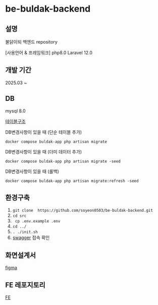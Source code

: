 # be-buldak-backend

## 설명
불닭이되 백엔드 repository

[사용언어 & 프레임워크]
php8.0
Laravel 12.0

## 개발 기간
2025.03 ~ 

## DB
mysql 8.0

[테이블구조](https://docs.google.com/spreadsheets/d/1Qtq4swwGVBhHm2d_RhBszqBj8a78wK8EcrWIyQghiso/edit?usp=sharing)

DB변경사항이 있을 때 (단순 테이블 추가)
```
docker compose buldak-app php artisan migrate
```

DB변경사항이 있을 때 (더미 데이터 추가)
```
docker compose buldak-app php artisan migrate -seed
```

DB변경사항이 있을 때 (롤백)
```
docker compose buldak-app php artisan migrate:refresh -seed
```

## 환경구축

1. ``` git clone  https://github.com/soyeon0503/be-buldak-backend.git ``` 
2. ``` cd src ```
3. ``` cp .env.example .env```
4. ``` cd ../ ```
5. ``` . ./init.sh ```
6. [swagger](http://localhost:8081) 접속 확인



## 화면설계서
[figma](https://www.figma.com/design/toY46LpbgZxdI5nKEpmIr3/%EB%B6%88%EB%8B%AD%EC%9D%B4%EB%90%98?node-id=0-1&p=f&t=5EV5GZJx2wbW3wJb-0)


## FE 레포지토리
[FE]()

